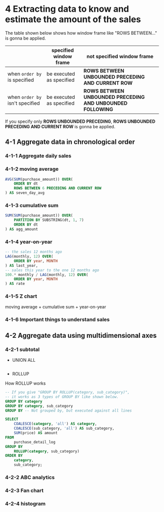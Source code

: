 # 4 Extracting data to know and estimate the amount of the sales

The table shown below shows how window frame like "ROWS BETWEEN..." is gonna be applied.

|                        | specified window frame   | not specified window frame                            |
|------------------------|--------------------------|-------------------------------------------------------|
| when `order by` is specified      | be executed as specified | **ROWS BETWEEN UNBOUNDED PRECEDING AND CURRENT ROW**         |
| when `order by` isn't specified  | be executed as specified | **ROWS BETWEEN UNBOUNDED PRECEDING AND UNBOUNDED FOLLOWING** |

If you specify only **ROWS UNBOUNDED PRECEDING**, **ROWS UNBOUNDED PRECEDING AND CURRENT ROW** is gonna be applied.

## 4-1 Aggregate data in chronological order

### 4-1-1 Aggregate daily sales
### 4-1-2 moving average

```sql
AVG(SUM(purchase_amount)) OVER(
    ORDER BY dt
    ROWS BETWEEN 6 PRECEDING AND CURRENT ROW
) AS seven_day_avg
```

### 4-1-3 cumulative sum

```sql
SUM(SUM(purchase_amount)) OVER(
    PARTITION BY SUBSTRING(dt, 1, 7)
    ORDER BY dt
) AS agg_amount
```

### 4-1-4 year-on-year

```sql
-- the sales 12 months ago
LAG(monthly, 12) OVER(
    ORDER BY year, MONTH
) AS last_year,
-- sales this year to the one 12 months ago
100.* monthly / LAG(monthly, 12) OVER(
    ORDER BY year, MONTH
) AS rate
```

### 4-1-5 Z chart

moving average + cumulative sum + year-on-year

### 4-1-6 Important things to understand sales

## 4-2 Aggregate data using multidimensional axes

### 4-2-1 subtotal

- UNION ALL

```sql
```

- ROLLUP

How ROLLUP works

```sql
-- If you give "GROUP BY ROLLUP(category, sub_category)",
-- it works as 3 types of GROUP BY like shown below.
GROUP BY category
GROUP BY category, sub_category
GROUP BY -- Not grouped by, but executed against all lines
```

```sql
SELECT
    COALESCE(category, 'all') AS category,
    COALESCE(sub_category, 'all') AS sub_category,
    SUM(price) AS amount
FROM
    purchase_detail_log
GROUP BY
    ROLLUP(category, sub_category)
ORDER BY
    category,
    sub_category;
```

### 4-2-2 ABC analytics
### 4-2-3 Fan chart
### 4-2-4 histogram
